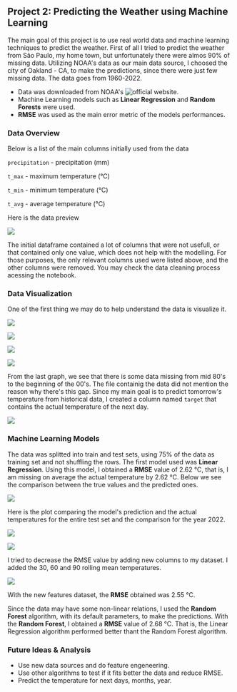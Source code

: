 ## Project 2: Predicting the Weather using Machine Learning

The main goal of this project is to use real world data and machine learning techniques to predict the weather. First of all I tried to predict the weather from São Paulo, my home town, but unfortunately there were almos 90% of missing data.
Utilizing NOAA's data as our main data source, I choosed the city of Oakland - CA, to make the predictions, since there were just few missing data. The data goes from 1960-2022. 

* Data was downloaded from NOAA's ![official website](https://www.ncdc.noaa.gov/cdo-web/search).
* Machine Learning models such as **Linear Regression** and **Random Forests** were used.
* **RMSE** was used as the main error metric of the models performances.

### Data Overview

Below is a list of the main columns initially used from the data

`precipitation` - precipitation (mm)

`t_max` - maximum temperature (°C)

`t_min` - minimum temperature (°C)

`t_avg` - average temperature (°C)

Here is the data preview

![](images/data.png)

The initial dataframe contained a lot of columns that were not usefull, or that contained only one value, which does not help with the modelling. For those purposes, the only relevant columns used were listed above, and the other columns were removed.
You may check the data cleaning process acessing the notebook.

### Data Visualization

One of the first thing we may do to help understand the data is visualize it.

![](images/t_max.png)

![](images/t_min.png)

![](images/precipitation.png)

![](images/total_precipitation.png)

From the last graph, we see that there is some data missing from mid 80's to the beginning of the 00's. The file containig the data did not mention the reason why there's this gap. Since my main goal is to predict tomorrow's temperature from historical data, I created a column named `target` that contains the actual temperature of the next day.

![](images/data_2.png)

### Machine Learning Models

The data was splitted into train and test sets, using 75% of the data as training set and not shuffling the rows. The first model used was **Linear Regression**. Using this model, I obtained a **RMSE** value of 2.62 °C, that is, I am missing on average the actual temperature by 2.62 °C. Below we see the comparison between the true values and the predicted ones.

![](images/pred.png)

Here is the plot comparing the model's prediction and the actual temperatures for the entire test set and the comparison for the year 2022.

![](images/graph.png)

![](images/graph2.png)

I tried to decrease the RMSE value by adding new columns to my dataset. I added the 30, 60 and 90 rolling mean temperatures.

![](images/data_3.png)

With the new features dataset, the **RMSE** obtained was 2.55 °C.

Since the data may have some non-linear relations, I used the **Random Forest** algorithm, with its default parameters, to make the predictions. With the **Random Forest**, I obtained a **RMSE** value of 2.68 °C. That is, the Linear Regression algorithm performed better thant the Random Forest algorithm.

### Future Ideas & Analysis

* Use new data sources and do feature engeneering.
* Use other algorithms to test if it fits better the data and reduce RMSE.
* Predict the temperature for next days, months, year.
